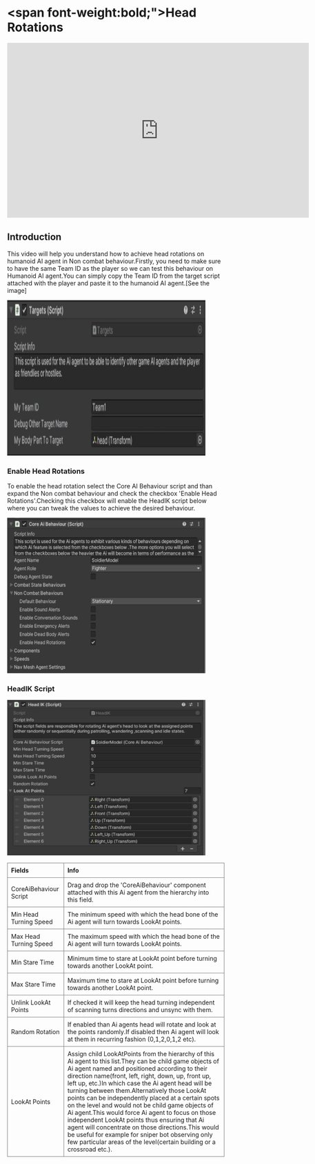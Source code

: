 # <span font-weight:bold;">Head Rotations</span>

<div class="video-container">
    <iframe width="700" height="405" src="https://www.youtube.com/embed/hVD0wtHb4UM?si=PUNwfF04UUhETk_2" title="YouTube video player" frameborder="0" allow="accelerometer; autoplay; clipboard-write; encrypted-media; gyroscope; picture-in-picture; web-share" referrerpolicy="strict-origin-when-cross-origin" allowfullscreen></iframe>
</div>

## Introduction
This video will help you understand how to achieve head rotations on humanoid AI agent in Non combat behaviour.Firstly, you need to make sure to have the same Team ID as the player
so we can test this behaviour on Humanoid AI agent.You can simply copy the Team ID from the target script attached with the player and paste it to the humanoid AI agent.[See the image]

<img src="Images/HeadIK_TargetScript.png" alt="alt text" width="460" height="360">

### Enable Head Rotations
To enable the head rotation select the Core AI Behaviour script and than expand the Non combat behaviour and check the checkbox 'Enable Head Rotations'.Checking this checkbox will
enable the HeadIK script below where you can tweak the values to achieve the desired behaviour.

<img src="Images/HeadIK_EnableHeadRotations.png" alt="alt text" width="460" height="360">

### HeadIK Script
<img src="Images/HeadIK_FullScript.png" alt="alt text" width="460" height="360">

<style>
    .custom-table {
        border-collapse: collapse;
        width: 100%;
    }
    .custom-table th, .custom-table td {
        border: 1px solid grey;
        padding: 8px;
        text-align: left;
    }
</style>

<table class="custom-table">
    <tr>
        <th>Fields</th>
        <th>Info</th>
    </tr>
    <tr>
        <td>CoreAiBehaviour Script</td>
        <td>Drag and drop the 'CoreAiBehaviour' component attached with this Ai agent from the hierarchy into this field.</td>
    </tr>
    <tr>
        <td>Min Head Turning Speed</td>
        <td>The minimum speed with which the head bone of the Ai agent will turn towards LookAt points.</td>
    </tr>
     <tr>
        <td>Max Head Turning Speed</td>
        <td>The maximum speed with which the head bone of the Ai agent will turn towards LookAt points.</td>
    </tr>
     <tr>
        <td>Min Stare Time</td>
        <td>Minimum time to stare at LookAt point before turning towards another LookAt point.</td>
    </tr>
      <tr>
        <td>Max Stare Time</td>
        <td>Maximum time to stare at LookAt point before turning towards another LookAt point.</td>
      </tr>
      <tr>
        <td>Unlink LookAt Points</td>
        <td>If checked it will keep the head turning independent of scanning turns directions and unsync with them.</td>
      </tr>
       <tr>
        <td>Random Rotation</td>
        <td>If enabled than Ai agents head will rotate and look at the points randomly.If disabled then Ai agent will look at them in recurring fashion (0,1,2,0,1,2 etc).</td>
      </tr>
     <tr>
        <td>LookAt Points</td>
        <td>Assign child LookAtPoints from the hierarchy of this Ai agent to this list.They can be child game objects of Ai agent named and positioned according to their direction name(front, left, right, down, up, front up, left up, etc.)In which case the Ai agent head will be turning between them.Alternatively those LookAt points can be independently placed at a certain spots on the level and would not be child game objects of Ai agent.This would force Ai agent to focus on those independent LookAt points thus ensuring that Ai agent will concentrate on those directions.This would be useful for example for sniper bot observing only few particular areas of the level(certain building or a crossroad etc.).</td>
      </tr> 
</table>



